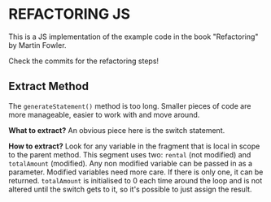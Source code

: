 # REFACTORING JS

This is a JS implementation of the example code in the book "Refactoring" by Martin Fowler.

Check the commits for the refactoring steps!

## Extract Method

The `generateStatement()` method is too long. Smaller pieces of code are more manageable, easier to work with and move around.

**What to extract?** An obvious piece here is the switch statement.

**How to extract?** Look for any variable in the fragment that is local in scope to the parent method. This segment uses two: `rental` (not modified) and `totalAmount` (modified). Any non modified variable can be passed in as a parameter. Modified variables need more care. If there is only one, it can be returned. `totalAmount` is initialised to 0 each time around the loop and is not altered until the switch gets to it, so it's possible to just assign the result.
